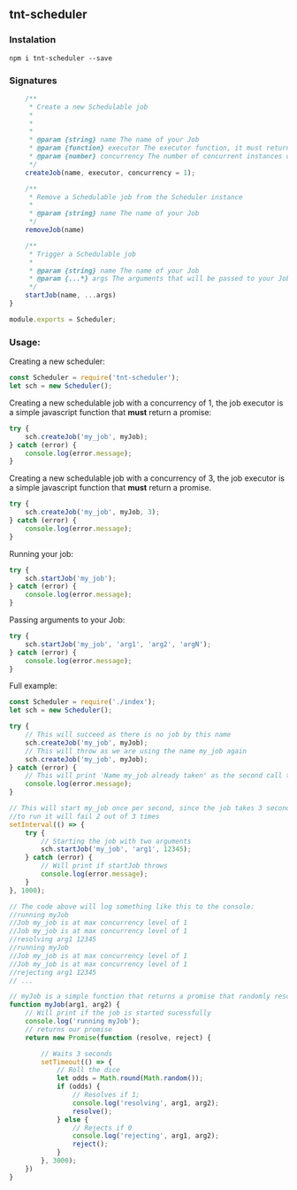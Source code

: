 ## tnt-scheduler

### Instalation
```
npm i tnt-scheduler --save
```

### Signatures
```javascript
    /**
     * Create a new Schedulable job
     * 
     * 
     * 
     * @param {string} name The name of your Job
     * @param {function} executor The executor function, it must return a promise
     * @param {number} concurrency The number of concurrent instances of the job that might be run
     */
    createJob(name, executor, concurrency = 1);

    /**
     * Remove a Schedulable job from the Scheduler instance
     * 
     * @param {string} name The name of your Job
     */
    removeJob(name)

    /**
     * Trigger a Schedulable job
     * 
     * @param {string} name The name of your Job
     * @param {...*} args The arguments that will be passed to your Job executor
     */
    startJob(name, ...args)
}

module.exports = Scheduler;
```

### Usage:

Creating a new scheduler:
```javascript
const Scheduler = require('tnt-scheduler');
let sch = new Scheduler();
```

Creating a new schedulable job with a concurrency of 1, the job executor is a simple javascript function that **must** return a promise:
```javascript
try {
    sch.createJob('my_job', myJob);
} catch (error) {
    console.log(error.message);
}
```

Creating a new schedulable job with a concurrency of 3, the job executor is a simple javascript function that **must** return a promise.
```javascript
try {
    sch.createJob('my_job', myJob, 3);
} catch (error) {
    console.log(error.message);
}
```

Running your job:
```javascript
try {
    sch.startJob('my_job');
} catch (error) {
    console.log(error.message);
}
```

Passing arguments to your Job:
```javascript
try {
    sch.startJob('my_job', 'arg1', 'arg2', 'argN');
} catch (error) {
    console.log(error.message);
}
```

Full example:
```javascript
const Scheduler = require('./index');
let sch = new Scheduler();

try {
    // This will succeed as there is no job by this name
    sch.createJob('my_job', myJob);
    // This will throw as we are using the name my_job again
    sch.createJob('my_job', myJob);
} catch (error) {
    // This will print 'Name my_job already taken' as the second call to createJob throws
    console.log(error.message);
}

// This will start my_job once per second, since the job takes 3 seconds
//to run it will fail 2 out of 3 times
setInterval(() => {
    try {
        // Starting the job with two arguments
        sch.startJob('my_job', 'arg1', 12345);
    } catch (error) {
        // Will print if startJob throws
        console.log(error.message);
    }
}, 1000);

// The code above will log something like this to the console:
//running myJob
//Job my_job is at max concurrency level of 1
//Job my_job is at max concurrency level of 1
//resolving arg1 12345
//running myJob
//Job my_job is at max concurrency level of 1
//Job my_job is at max concurrency level of 1
//rejecting arg1 12345
// ...

// myJob is a simple function that returns a promise that randomly resolves or rejects
function myJob(arg1, arg2) {
    // Will print if the job is started sucessfully
    console.log('running myJob');
    // returns our promise
    return new Promise(function (resolve, reject) {

        // Waits 3 seconds
        setTimeout(() => {
            // Roll the dice
            let odds = Math.round(Math.random());
            if (odds) {
                // Resolves if 1;
                console.log('resolving', arg1, arg2);
                resolve();
            } else {
                // Rejects if 0
                console.log('rejecting', arg1, arg2);
                reject();
            }
        }, 3000);
    })
}
```